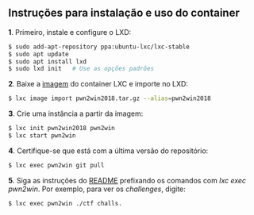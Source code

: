 ## Instruções para instalação e uso do container

**1**. Primeiro, instale e configure o LXD:

```bash
$ sudo add-apt-repository ppa:ubuntu-lxc/lxc-stable
$ sudo apt update
$ sudo apt install lxd
$ sudo lxd init   # Use as opções padrões
```  

**2**. Baixe a [imagem](https://static.pwn2win.party/pwn2win2018.tar.gz) do container LXC e importe no LXD:

```bash
$ lxc image import pwn2win2018.tar.gz --alias=pwn2win2018
```

**3**. Crie uma instância a partir da imagem:

```bash
$ lxc init pwn2win2018 pwn2win
$ lxc start pwn2win
```
**4**. Certifique-se que está com a última versão do repositório:

```bash
$ lxc exec pwn2win git pull
```

**5**. Siga as instruções do [README](https://github.com/pwn2winctf/2018/blob/master/README.pt.md) prefixando os comandos com *lxc exec pwn2win*. Por exemplo, para ver os *challenges*, digite:
```bash
$ lxc exec pwn2win ./ctf challs.
```
